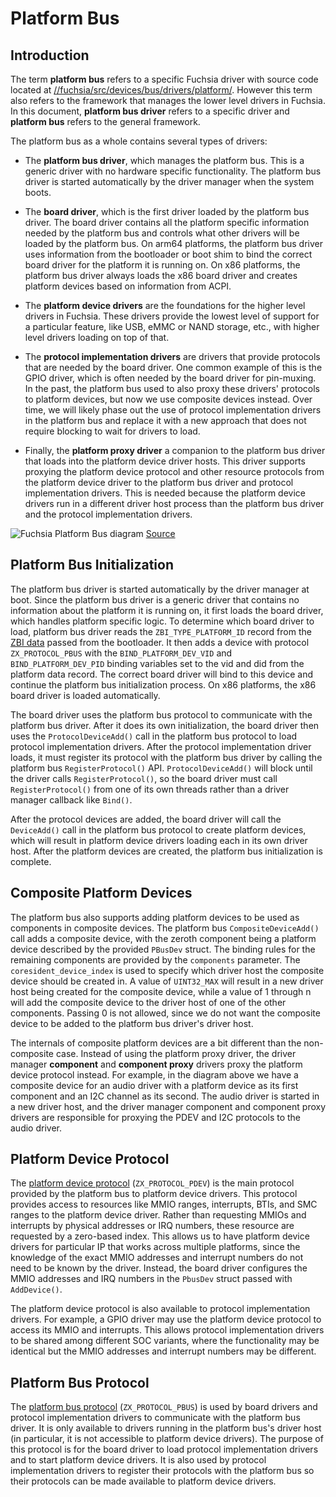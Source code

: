 # Platform Bus

## Introduction

The term **platform bus** refers to a specific Fuchsia driver with source code located at
[//fuchsia/src/devices/bus/drivers/platform/](/src/devices/bus/drivers/platform/).
However this term also refers to the framework that manages the lower level drivers in Fuchsia.
In this document, **platform bus driver** refers to a specific driver and **platform bus**
refers to the general framework.

The platform bus as a whole contains several types of drivers:

- The **platform bus driver**, which manages the platform bus. This is a generic driver
with no hardware specific functionality. The platform bus driver is started automatically
by the driver manager when the system boots.

- The **board driver**, which is the first driver loaded by the platform bus driver.
The board driver contains all the platform specific information needed by the platform bus
and controls what other drivers will be loaded by the platform bus.
On arm64 platforms, the platform bus driver uses information from the bootloader or boot shim
to bind the correct board driver for the platform it is running on.
On x86 platforms, the platform bus driver always loads the x86 board driver and creates platform
devices based on information from ACPI.

- The **platform device drivers** are the foundations for the higher level drivers in Fuchsia.
These drivers provide the lowest level of support for a particular feature, like USB,
eMMC or NAND storage, etc., with higher level drivers loading on top of that.

- The **protocol implementation drivers** are drivers that provide protocols that are needed
by the board driver. One common example of this is the GPIO driver, which is often needed by the
board driver for pin-muxing. In the past, the platform bus used to also proxy these drivers'
protocols to platform devices, but now we use composite devices instead.
Over time, we will likely phase out the use of protocol implementation drivers in the platform bus
and replace it with a new approach that does not require blocking to wait for drivers to load.

- Finally, the **platform proxy driver** a companion to the platform bus driver that loads
into the platform device driver hosts. This driver supports proxying the platform device protocol
and other resource protocols from the platform device driver to the platform bus driver and
protocol implementation drivers. This is needed because the platform device drivers run in a
different driver host process than the platform bus driver and the protocol implementation drivers.

![Fuchsia Platform Bus diagram](images/platform-bus.png)
[Source](https://docs.google.com/drawings/d/1upwfaYnElEmoMss0s7Wzbbfg8UBsAsdk6W2OhI8MfgM/edit?usp=sharing)

## Platform Bus Initialization

The platform bus driver is started automatically by the driver manager at boot.
Since the platform bus driver is a generic driver that contains no information about the
platform it is running on, it first loads the board driver, which handles platform specific logic.
To determine which board driver to load, platform bus driver reads the `ZBI_TYPE_PLATFORM_ID`
record from the [ZBI data](/zircon/system/public/zircon/boot/image.h) passed from the
bootloader. It then adds a device with protocol `ZX_PROTOCOL_PBUS` with the
`BIND_PLATFORM_DEV_VID` and `BIND_PLATFORM_DEV_PID` binding variables set to the vid and did
from the platform data record. The correct board driver will bind to this device and continue
the platform bus initialization process. On x86 platforms, the x86 board driver is loaded
automatically.

The board driver uses the platform bus protocol to communicate with the platform bus driver.
After it does its own initialization, the board driver then uses the `ProtocolDeviceAdd()`
call in the platform bus protocol to load protocol implementation drivers.
After the protocol implementation driver loads, it must register its protocol with the platform bus
driver by calling the platform bus `RegisterProtocol()` API.
`ProtocolDeviceAdd()` will block until the driver calls `RegisterProtocol()`, so the board driver
must call `RegisterProtocol()` from one of its own threads rather than a driver manager callback like
`Bind()`.

After the protocol devices are added, the board driver will call the `DeviceAdd()` call
in the platform bus protocol to create platform devices, which will result in
platform device drivers loading each in its own driver host.
After the platform devices are created, the platform bus initialization is complete.

## Composite Platform Devices

The platform bus also supports adding platform devices to be used as components in composite
devices. The platform bus `CompositeDeviceAdd()` call adds a composite device, with the zeroth
component being a platform device described by the provided `PBusDev` struct.
The binding rules for the remaining components are provided by the `components` parameter.
The `coresident_device_index` is used to specify which driver host the composite device
should be created in. A value of `UINT32_MAX` will result in a new driver host being created for the
composite device, while a value of 1 through n will add the composite device to the driver host of one
of the other components. Passing 0 is not allowed, since we do not want the composite device
to be added to the platform bus driver's driver host.

The internals of composite platform devices are a bit different than the non-composite case.
Instead of using the platform proxy driver, the driver manager **component** and **component proxy** drivers
proxy the platform device protocol instead. For example, in the diagram above we have a composite device
for an audio driver with a platform device as its first component and an I2C channel as its second.
The audio driver is started in a new driver host, and the driver manager component and component proxy drivers
are responsible for proxying the PDEV and I2C protocols to the audio driver.

## Platform Device Protocol

The [platform device protocol](/sdk/banjo/fuchsia.hardware.platform.device/platform-device.fidl)
(`ZX_PROTOCOL_PDEV`) is the main protocol provided by the platform bus to
platform device drivers. This protocol provides access to resources like MMIO ranges, interrupts,
BTIs, and SMC ranges to the platform device driver. Rather than requesting MMIOs and interrupts by
physical addresses or IRQ numbers, these resource are requested by a zero-based index.
This allows us to have platform device drivers for particular IP that works across multiple
platforms, since the knowledge of the exact MMIO addresses and interrupt numbers do not need to be
known by the driver. Instead, the board driver configures the MMIO addresses and IRQ numbers in the
`PbusDev` struct passed with `AddDevice()`.

The platform device protocol is also available to protocol implementation drivers.
For example, a GPIO driver may use the platform device protocol to access its MMIO and interrupts.
This allows protocol implementation drivers to be shared among different SOC variants,
where the functionality may be identical but the MMIO addresses and interrupt numbers may be
different.

## Platform Bus Protocol

The [platform bus protocol](/sdk/banjo/fuchsia.hardware.platform.bus/platform-bus.fidl)
(`ZX_PROTOCOL_PBUS`) is used by board drivers and protocol implementation drivers
to communicate with the platform bus driver. It is only available to drivers running in the
platform bus's driver host (in particular, it is not accessible to platform device drivers).
The purpose of this protocol is for the board driver to load protocol implementation drivers
and to start platform device drivers. It is also used by protocol implementation drivers to
register their protocols with the platform bus so their protocols can be made available
to platform device drivers.

